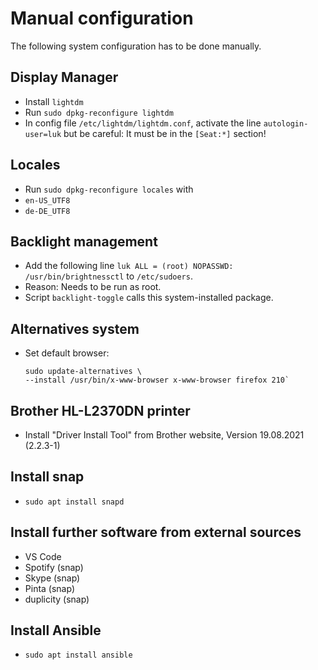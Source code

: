 # Manual configuration

The following system configuration has to be done manually.

## Display Manager
- Install `lightdm`
- Run `sudo dpkg-reconfigure lightdm`
- In config file `/etc/lightdm/lightdm.conf`, activate the line `autologin-user=luk` but be careful: It must be in the `[Seat:*]` section!

## Locales
- Run `sudo dpkg-reconfigure locales` with
- `en-US_UTF8`
- `de-DE_UTF8`

## Backlight management
- Add the following line `luk ALL = (root) NOPASSWD: /usr/bin/brightnessctl` to `/etc/sudoers`.
- Reason: Needs to be run as root.
- Script `backlight-toggle` calls this system-installed package.

## Alternatives system
- Set default browser:
    ```
    sudo update-alternatives \
    --install /usr/bin/x-www-browser x-www-browser firefox 210`
    ```

## Brother HL-L2370DN printer
- Install "Driver Install Tool" from Brother website, Version 19.08.2021 (2.2.3-1)

## Install snap
- `sudo apt install snapd`

## Install further software from external sources
- VS Code
- Spotify (snap)
- Skype (snap)
- Pinta (snap)
- duplicity (snap)

## Install Ansible
- `sudo apt install ansible`
